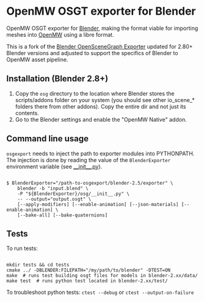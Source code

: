 # OpenMW OSGT exporter for Blender

OpenMW OSGT exporter for [Blender](https://www.blender.org), making the
format viable for importing meshes into [OpenMW](https://openmw.org)
using a libre format.

This is a fork of the [Blender OpenSceneGraph Exporter](https://github.com/cedricpinson/osgexport/) updated for 2.80+ Blender versions and
adjusted to support the specifics of Blender to OpenMW asset pipeline.

## Installation (Blender 2.8+)

1. Copy the `osg` directory to the location where Blender stores the
   scripts/addons folder on your system (you should see other io_scene_*
   folders there from other addons). Copy the entire dir and not just its
   contents.
2. Go to the Blender settings and enable the "OpenMW Native" addon.

## Command line usage

`osgexport` needs to inject the path to exporter modules into PYTHONPATH. The injection is done by reading the value of the `BlenderExporter` environment variable (see [\_\_init\_\_.py](https://github.com/cedricpinson/osgexport/blob/master/exporter/osg/__init__.py#L46-51)).

```shell

$ BlenderExporter="/path-to-osgexport/blender-2.5/exporter" \
    blender -b "input.blend" \
    -P "${BlenderExporter}/osg/__init__.py" \
    -- --output="output.osgt" \
    [--apply-modifiers] [--enable-animation] [--json-materials] [--enable-animation] \
    [--bake-all] [--bake-quaternions]
```
## Tests

To run tests:

```shell

mkdir tests && cd tests
cmake ../ -DBLENDER:FILEPATH="/my/path/to/blender" -DTEST=ON
make  # runs test building osgt files for models in blender-2.xx/data/
make test  # runs python test located in blender-2.xx/test/

```

To troubleshoot python tests:  `ctest --debug` or `ctest --output-on-failure`

